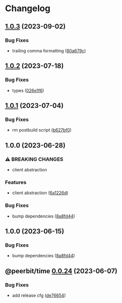 # Changelog

## [1.0.3](https://github.com/dao-xyz/peerbit/compare/time-v1.0.2...time-v1.0.3) (2023-09-02)


### Bug Fixes

* trailing comma formatting ([80a679c](https://github.com/dao-xyz/peerbit/commit/80a679c0dc0e7c8ac01538cb11458299fdb334d5))

## [1.0.2](https://github.com/dao-xyz/peerbit/compare/time-v1.0.1...time-v1.0.2) (2023-07-18)


### Bug Fixes

* types ([026e1f6](https://github.com/dao-xyz/peerbit/commit/026e1f6388cc60f8ced7a8e29e13872244a8f54e))

## [1.0.1](https://github.com/dao-xyz/peerbit/compare/time-v1.0.0...time-v1.0.1) (2023-07-04)


### Bug Fixes

* rm postbuild script ([b627bf0](https://github.com/dao-xyz/peerbit/commit/b627bf0dcdb99d24ac8c9055586e72ea2d174fcc))

## 1.0.0 (2023-06-28)


### ⚠ BREAKING CHANGES

* client abstraction

### Features

* client abstraction ([6a1226d](https://github.com/dao-xyz/peerbit/commit/6a1226d4f8fc6deb167bff86cf7bdd6227c01a6b))


### Bug Fixes

* bump dependencies ([8a8fd44](https://github.com/dao-xyz/peerbit/commit/8a8fd440149a966337382db77afe1071141e5c74))

## 1.0.0 (2023-06-15)


### Bug Fixes

* bump dependencies ([8a8fd44](https://github.com/dao-xyz/peerbit/commit/8a8fd440149a966337382db77afe1071141e5c74))

## @peerbit/time [0.0.24](https://github.com/dao-xyz/peerbit/compare/@peerbit/time@0.0.23...@peerbit/time@0.0.24) (2023-06-07)


### Bug Fixes

* add release cfg ([de76654](https://github.com/dao-xyz/peerbit/commit/de766548f8106804d319e8b51e9607f2a3f60726))

